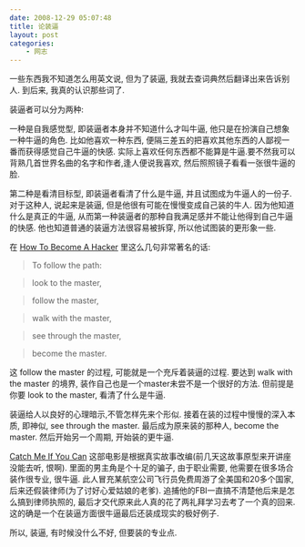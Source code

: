 ```yaml
---
date: 2008-12-29 05:07:48
title: 论装逼
layout: post
categories:
    - 网志
---
```

一些东西我不知道怎么用英文说, 但为了装逼, 我就去查词典然后翻译出来告诉别人. 到后来, 我真的认识那些词了.

装逼者可以分为两种:

一种是自我感觉型, 即装逼者本身并不知道什么才叫牛逼, 他只是在扮演自己想象一种牛逼的角色. 比如他喜欢一种东西, 便隔三差五的把喜欢其他东西的人鄙视一番而获得感觉自己牛逼的快感. 实际上喜欢任何东西都不能算是牛逼.要不然我可以背熟几首世界名曲的名字和作者,逢人便说我喜欢, 然后照照镜子看看一张很牛逼的脸.

第二种是看清目标型, 即装逼者看清了什么是牛逼, 并且试图成为牛逼人的一份子. 对于这种人, 说起来是装逼, 但是他很有可能在慢慢变成自己装的牛人. 因为他知道什么是真正的牛逼, 从而第一种装逼者的那种自我满足感并不能让他得到自己牛逼的快感. 他也知道普通的装逼方法很容易被拆穿, 所以他试图装的更形象一些.

在 <a href="http://www.catb.org/~esr/faqs/hacker-howto.html" target="_blank">How To Become A Hacker</a> 里这么几句非常著名的话:

>To follow the path:

>look to the master,

>follow the master,

>walk with the master,

>see through the master,

>become the master.

这 follow the master 的过程, 可能就是一个充斥着装逼的过程. 要达到 walk with the master 的境界, 装作自己也是一个master未尝不是一个很好的方法. 但前提是你要 look to the master, 看清了什么是牛逼.

装逼给人以良好的心理暗示,不管怎样先来个形似. 接着在装的过程中慢慢的深入本质, 即神似, see through the master. 最后成为原来装的那种人, become the master. 然后开始另一个周期, 开始装的更牛逼.

<a href="http://en.wikipedia.org/wiki/Catch_Me_If_You_Can" target="_blank">Catch Me If You Can</a> 这部电影是根据真实故事改编(前几天这故事原型来开讲座没能去听, 恨啊). 里面的男主角是个十足的骗子, 由于职业需要, 他需要在很多场合装作很专业, 很牛逼. 此人冒充某航空公司飞行员免费周游了全美国和20多个国家, 后来还假装律师(为了讨好心爱姑娘的老爹). 追捕他的FBI一直搞不清楚他后来是怎么搞到律师执照的, 最后才交代原来此人真的花了两礼拜学习去考了一个真的回来. 这的确是一个在装逼方面很牛逼最后还装成现实的极好例子.

所以, 装逼, 有时候没什么不好, 但要装的专业点.

